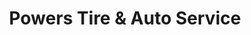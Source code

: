 ---
title: "Powers Tire & Auto Service"
url: /manitowoc/powers-tire-and-auto-service/
shop: car repair
---